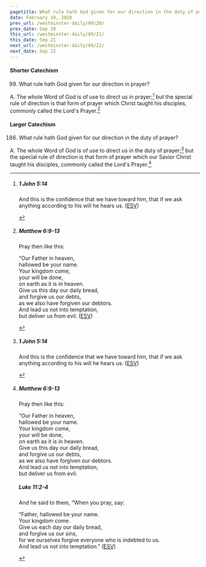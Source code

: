 ```yaml
---
pagetitle: What rule hath God given for our direction in the duty of prayer?
date: February 19, 2020
prev_url: /westminster-daily/09/20/
prev_date: Sep 20
this_url: /westminster-daily/09/21/
this_date: Sep 21
next_url: /westminster-daily/09/22/
next_date: Sep 22
---
```


#### Shorter Catechism

99. What rule hath God given for our direction in prayer?

A. The whole Word of God is of use to direct us in prayer;[^fnref:wsc1] but the special rule of direction is that form of prayer which Christ taught his disciples, commonly called the Lord's Prayer.[^fnref:wsc2]


[^fnref:wsc1]: <div class="esv"><h5>1 John 5:14</h5> <div class="esv-text"><p id="p62005014.01-1">And this is the confidence that we have toward him, that if we ask anything according to his will he hears us.  (<a href="http://www.esv.org" class="copyright">ESV</a>)</p> </div> </div>

[^fnref:wsc2]: <div class="esv"><h5>Matthew 6:9-13</h5> <div class="esv-text"><p id="p40006009.01-1"><span class="woc">Pray then like this:</span></p> <div class="block-indent"> <p class="line-group" id="p40006009.05-1"><span class="woc">&#8220;Our Father in heaven,<br /> hallowed be your name.</span><br />  <span class="woc">Your kingdom come,<br /> your will be done,<br /> <span class="indent"></span>on earth as it is in heaven.</span><br />  <span class="woc">Give us this day our daily bread,</span><br />  <span class="woc">and forgive us our debts,<br /> <span class="indent"></span>as we also have forgiven our debtors.</span><br />  <span class="woc">And lead us not into temptation,<br /> <span class="indent"></span>but deliver us from evil.</span>  (<a href="http://www.esv.org" class="copyright">ESV</a>)</p> </div> </div> </div>


#### Larger Catechism

186. What rule hath God given for our direction in the duty of prayer?

A. The whole Word of God is of use to direct us in the duty of prayer;[^fnref:wlc1] but the special rule of direction is that form of prayer which our Savior Christ taught his disciples, commonly called the Lord's Prayer.[^fnref:wlc2]


[^fnref:wlc1]: <div class="esv"><h5>1 John 5:14</h5> <div class="esv-text"><p id="p62005014.01-1">And this is the confidence that we have toward him, that if we ask anything according to his will he hears us.  (<a href="http://www.esv.org" class="copyright">ESV</a>)</p> </div> </div>

[^fnref:wlc2]: <div class="esv"><h5>Matthew 6:9-13</h5> <div class="esv-text"><p id="p40006009.01-1"><span class="woc">Pray then like this:</span></p> <div class="block-indent"> <p class="line-group" id="p40006009.05-1"><span class="woc">&#8220;Our Father in heaven,<br /> hallowed be your name.</span><br />  <span class="woc">Your kingdom come,<br /> your will be done,<br /> <span class="indent"></span>on earth as it is in heaven.</span><br />  <span class="woc">Give us this day our daily bread,</span><br />  <span class="woc">and forgive us our debts,<br /> <span class="indent"></span>as we also have forgiven our debtors.</span><br />  <span class="woc">And lead us not into temptation,<br /> <span class="indent"></span>but deliver us from evil.</span></p> </div> </div><h5>Luke 11:2-4</h5> <div class="esv-text"><p id="p42011002.01-2">And he said to them, <span class="woc">&#8220;When you pray, say:</span></p> <div class="block-indent"> <p class="line-group" id="p42011002.10-2"><span class="woc">&#8220;Father, hallowed be your name.<br /> Your kingdom come.</span><br />  <span class="woc">Give us each day our daily bread,</span><br />  <span class="woc">and forgive us our sins,<br /> <span class="indent"></span>for we ourselves forgive everyone who is indebted to us.<br /> And lead us not into temptation.&#8221;</span>  (<a href="http://www.esv.org" class="copyright">ESV</a>)</p> </div> </div> </div>

